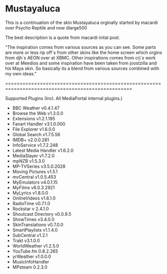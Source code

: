 Mustayaluca
==================================================================================================

This is a continuation of the skin Mustayaluca orginally started by macardi over Psycho Reptile and now dlarge500

The best description is a quote from macardi inital post.

"The inspiration comes from various sources as you can see. Some parts are more or less rip off´s from other skins like the home screen which orgins from djh´s AEON over at XBMC. Other inspirations comes from crj´s work over at Meedios and some inspiration have been taken from joostzilla and his Maya skin. So basically its a blend from various sources combined with my own ideas."

==================================================================================================

Supported Plugins (Incl. All MediaPortal internal plugins.)

- BBC Weather v0.4.1.47
- Browse the Web v1.3.0.0
- Extensions v1.2.1.195
- Fanart Handler v3.1.0.000
- File Explorer v1.6.0.0
- Global Search v1.7.5.56
- IMDB+ v2.0.0.281
- InfoService v1.7.2.248
- Latest Media Handler v1.6.2.0
- MediaSlayer v1.7.2.0
- mpNZB v1.5.3.0
- MP-TVSeries v3.5.0.2028
- Moving Pictures v1.5.1
- mvCentral v1.0.5.453
- MyEmulators v4.0.1.15
- MyFilms v6.0.3.2921
- MyLyrics v1.8.0.0
- OnlineVideos v1.6.1.0
- RadioTime v0.7.1.0
- Rockstar v 2.4.1.0
- Shoutcast Directory v0.0.9.5
- ShowTimes v3.4.0.0
- SkinTranslations v0.7.0.0
- SmartPlaylists v1.1.4.0
- SubCentral v1.2.1
- Trakt v3.1.0.0
- WorldWeather v1.2.5.0
- YouTube.fm 0.8.2.265
- yrWeather v1.0.0.0
- MusicInfoHandler
- MPsteam 0.2.3.0
